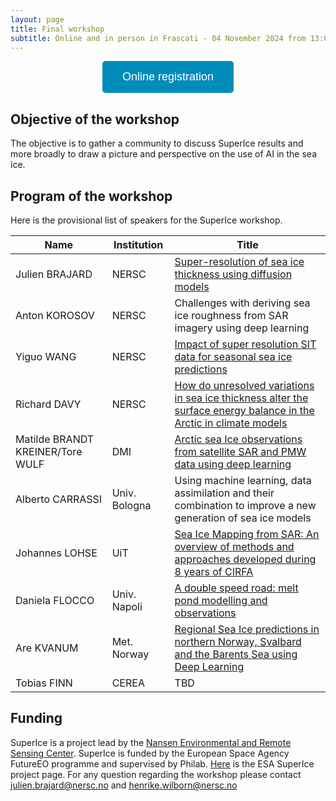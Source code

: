 ```yaml
---
layout: page
title: Final workshop
subtitle: Online and in person in Frascati - 04 November 2024 from 13:00-18:00 CET 
---
```

<div align="center">
  <a href="https://events.teams.microsoft.com/event/6eeb16e4-0b37-4a3e-8b9c-304bc06d2181@38400994-4c9c-4239-91ce-227c2f3ff292" target="_blank">
    <button style="background-color:#008CBA; color:white; padding:15px 32px; text-align:center; text-decoration:none; display:inline-block; font-size:18px; border:none; border-radius:5px; cursor:pointer;">
      Online registration
    </button>
  </a>
</div>

## Objective of the workshop
The objective is to gather a community to discuss SuperIce results and more broadly to draw a picture and perspective on the use of AI in the sea ice.

## Program of the workshop
Here is the provisional list of speakers for the SuperIce workshop.

| Name          |    Institution |                                Title |
| ------------- | -------------- | ---------- |
| Julien BRAJARD | NERSC | [Super-resolution of sea ice thickness using diffusion models](assets/abstract_brajard.md) |
| Anton KOROSOV | NERSC | Challenges with deriving sea ice roughness from SAR imagery using deep learning |
| Yiguo WANG | NERSC | [Impact of super resolution SIT data for seasonal sea ice predictions](assets/abstract_wang.md) |
| Richard DAVY | NERSC | [How do unresolved variations in sea ice thickness alter the surface energy balance in the Arctic in climate models](assets/abstract_davy.md) |
| Matilde BRANDT KREINER/Tore WULF | DMI | [Arctic sea Ice observations from satellite SAR and PMW data using deep learning](assets/abstract_brandt-kreiner_wulf.md) |
| Alberto CARRASSI| Univ. Bologna | Using machine learning, data assimilation and their combination to improve a new generation of sea ice models |
| Johannes LOHSE| UiT | [Sea Ice Mapping from SAR: An overview of methods and approaches developed during 8 years of CIRFA](assets/abstract_lohse.md) |
| Daniela FLOCCO| Univ. Napoli | [A double speed road: melt pond modelling and observations](assets/abstract_flocco.md)|
| Are KVANUM| Met. Norway | [Regional Sea Ice predictions in northern Norway, Svalbard and the Barents Sea using Deep Learning](assets/abstract_kvanum.md) |
| Tobias FINN| CEREA | TBD |


## Funding
SuperIce is a project lead by the [Nansen Environmental and Remote Sensing Center](https://nersc.no/).
SuperIce is funded by the European Space Agency FutureEO programme and supervised by Philab. 
[Here](https://eo4society.esa.int/projects/superice/) is the ESA SuperIce project page.
For any question regarding the workshop please contact <julien.brajard@nersc.no> and <henrike.wilborn@nersc.no>
